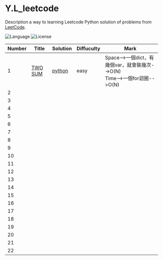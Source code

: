 # Y.L_leetcode
Description a way to learning Leetcode
Python solution of problems from [LeetCode](https://leetcode.com/).

![Language](https://img.shields.io/badge/Leetcode-python-blue) ![License](https://img.shields.io/badge/License-MIT-green.svg)


|Number|Title|Solution|Diffuculty|Mark|
|---|---|---|---|---|
|1|[TWO SUM](https://leetcode.com/problems/two-sum/)|[python](./code/1.py)|easy|Space-->一個dict，有幾個var，就會裝幾次-->O(N)<br>Time-->一個for迴圈-->O(N)|
|2|||||
|3|||||
|4|||||
|5|||||
|6|||||
|7|||||
|8|||||
|9|||||
|10|||||
|11|||||
|12|||||
|13|||||
|14|||||
|15|||||
|16|||||
|17|||||
|18|||||
|19|||||
|20|||||
|21|||||
|22|||||












